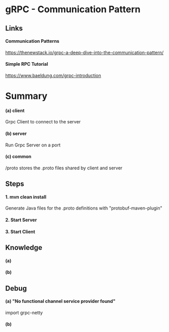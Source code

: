 # gRPC - Communication Pattern
## Links
#### Communication Patterns
https://thenewstack.io/grpc-a-deep-dive-into-the-communication-pattern/

#### Simple RPC Tutorial
https://www.baeldung.com/grpc-introduction

# Summary
#### (a) client
Grpc Client to connect to the server

#### (b) server
Run Grpc Server on a port

#### (c) common
/proto stores the .proto files shared by client and server

## Steps
#### 1. mvn clean install
Generate Java files for the .proto definitions with "protobuf-maven-plugin" 

#### 2. Start Server

#### 3. Start Client

## Knowledge
#### (a)

#### (b) 

## Debug
#### (a) "No functional channel service provider found"
import grpc-netty

#### (b) 